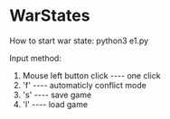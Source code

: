 # WarStates
How to start war state:
python3 e1.py

Input method:
1. Mouse left button click ---- one click
2. 'f' ---- automaticly conflict mode
3. 's' ---- save game
4. 'l' ---- load game
